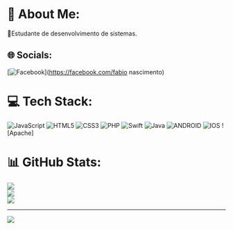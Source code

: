 # 💫 About Me:
🔭Estudante de desenvolvimento de sistemas.


## 🌐 Socials:
[![Facebook](https://img.shields.io/badge/Facebook-%231877F2.svg?logo=Facebook&logoColor=white)](https://facebook.com/fabio nascimento) 

# 💻 Tech Stack:
![JavaScript](https://img.shields.io/badge/javascript-%23323330.svg?style=for-the-badge&logo=javascript&logoColor=%23F7DF1E) ![HTML5](https://img.shields.io/badge/html5-%23E34F26.svg?style=for-the-badge&logo=html5&logoColor=white) ![CSS3](https://img.shields.io/badge/css3-%231572B6.svg?style=for-the-badge&logo=css3&logoColor=white) ![PHP](https://img.shields.io/badge/php-%23777BB4.svg?style=for-the-badge&logo=php&logoColor=white) ![Swift](https://img.shields.io/badge/swift-F54A2A?style=for-the-badge&logo=swift&logoColor=white) ![Java](https://img.shields.io/badge/jquery-%230769AD.svg?style=for-the-badge&logo=jquery&logoColor=white) ![ANDROID](https://img.shields.io/badge/android-%2320232a.svg?style=for-the-badge&logo=android&logoColor=%a4c639) ![IOS](https://img.shields.io/badge/IOS-%2320232a.svg?style=for-the-badge&logo=apple&logoColor=white) ![Apache]

# 📊 GitHub Stats:
![](https://github-readme-stats.vercel.app/api?username=fabionascimentodev&theme=dark&hide_border=false&include_all_commits=false&count_private=false)<br/>
![](https://github-readme-streak-stats.herokuapp.com/?user=fabionascimentodev&theme=dark&hide_border=false)<br/>
![](https://github-readme-stats.vercel.app/api/top-langs/?username=fabionascimentodev&theme=dark&hide_border=false&include_all_commits=false&count_private=false&layout=compact)

---
[![](https://visitcount.itsvg.in/api?id=fabionascimentodev&icon=0&color=0)](https://visitcount.itsvg.in)

<!-- Proudly created with GPRM ( https://gprm.itsvg.in ) -->
